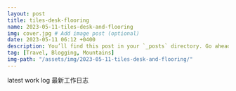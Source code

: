 ```yaml
---
layout: post
title: tiles-desk-flooring
name: 2023-05-11-tiles-desk-and-flooring
img: cover.jpg # Add image post (optional)
date: 2023-05-11 06:12 +0400
description: You’ll find this post in your `_posts` directory. Go ahead and edit it and re-build the site to see your changes. # Add post description (optional)
tag: [Travel, Blogging, Mountains]
img-path: "/assets/img/2023-05-11-tiles-desk-and-flooring/"
---
```



latest work log 最新工作日志

